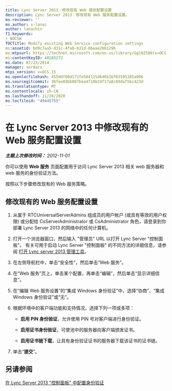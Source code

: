 ```yaml
---
title: Lync Server 2013：修改现有 Web 服务配置设置
description: Lync Server 2013：修改现有 Web 服务配置设置。
ms.reviewer: ''
ms.author: v-lanac
author: lanachin
f1.keywords:
- NOCSH
TOCTitle: Modify existing Web Service configuration settings
ms:assetid: bd9c7aa5-d31c-4fab-b31d-8baae26b1296
ms:mtpsurl: https://technet.microsoft.com/en-us/library/Gg182580(v=OCS.15)
ms:contentKeyID: 48185272
ms.date: 07/23/2014
manager: serdars
mtps_version: v=OCS.15
ms.openlocfilehash: 455ddf60d171fe584115d646b16f63595285a906
ms.sourcegitcommit: 36fee89bb887bea4f18b19f17a8c69daf5bc423d
ms.translationtype: MT
ms.contentlocale: zh-CN
ms.lasthandoff: 11/26/2020
ms.locfileid: "49445755"
---
```

# <a name="modify-existing-web-service-configuration-settings-in-lync-server-2013"></a>在 Lync Server 2013 中修改现有的 Web 服务配置设置

<div data-xmlns="http://www.w3.org/1999/xhtml">

<div class="topic" data-xmlns="http://www.w3.org/1999/xhtml" data-msxsl="urn:schemas-microsoft-com:xslt" data-cs="https://msdn.microsoft.com/">

<div data-asp="https://msdn2.microsoft.com/asp">



</div>

<div id="mainSection">

<div id="mainBody">

<span> </span>

_**主题上次修改时间：** 2012-11-01_

你可以使用 **Web 服务** 页面配置用于访问 Lync Server 2013 相关 web 服务器和 web 服务的身份验证方法。

按照以下步骤修改现有的 Web 服务策略。

<div>

## <a name="to-modify-existing-web-service-configuration-settings"></a>修改现有的 Web 服务配置设置

1.  从属于 RTCUniversalServerAdmins 组成员的用户帐户 (或具有等效的用户权限) 或分配给 CsServerAdministrator 或 CsAdministrator 角色，请登录到你部署 Lync Server 2013 的网络中的任何计算机。

2.  打开一个浏览器窗口，然后输入 "管理员" URL 以打开 Lync Server "控制面板"。 有关可用于启动 Lync Server "控制面板" 的不同方法的详细信息，请参阅 [打开 Lync server 2013 管理工具](lync-server-2013-open-lync-server-administrative-tools.md)。

3.  在左侧导航栏中，单击“安全性”，然后单击“Web 服务”。

4.  在“Web 服务”页上，单击某个配置，再单击“编辑”，然后单击“显示详细信息”。

5.  在“编辑 Web 服务设置”的“集成 Windows 身份验证”中，选择“协商”、“集成 Windows 身份验证”或“无”。

6.  根据环境中的客户端功能和支持情况，选择下列一项或多项：
    
      - **启用 PIN 身份验证**，允许使用 PIN 号对客户端进行身份验证。
    
      - **启用证书身份验证**，可使池中的服务器向客户端颁发证书。
    
      - **启用证书链下载**，让具有身份验证证书的服务器下载该证书的证书链。

7.  单击“**提交**”。

</div>

<div>

## <a name="see-also"></a>另请参阅


[在 Lync Server 2013 "控制面板" 中配置身份验证](lync-server-2013-configuring-authentication-in-the-lync-server-control-panel.md)  
  

</div>

</div>

<span> </span>

</div>

</div>

</div>

